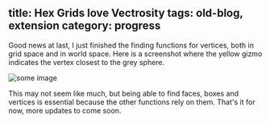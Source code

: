 title: Hex Grids love Vectrosity
tags: old-blog, extension
category: progress
---

Good news at last, I just finished the finding functions for vertices, both in
grid space and in world space. Here is a screenshot where the yellow gizmo
indicates the vertex closest to the grey sphere.

![some image](hex-loves-vectrosity.png)

This may not seem like much, but being able to find faces, boxes and vertices
is essential because the other functions rely on them. That's it for now, more
updates to come soon.

